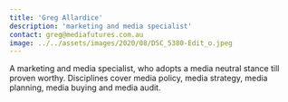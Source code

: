 ```yaml
---
title: 'Greg Allardice'
description: 'marketing and media specialist'
contact: greg@mediafutures.com.au
image: ../../assets/images/2020/08/DSC_5380-Edit_o.jpeg
---
```


A marketing and media specialist, who adopts a media neutral stance till proven worthy.
Disciplines cover media policy, media strategy,
media planning, media buying and media audit.
